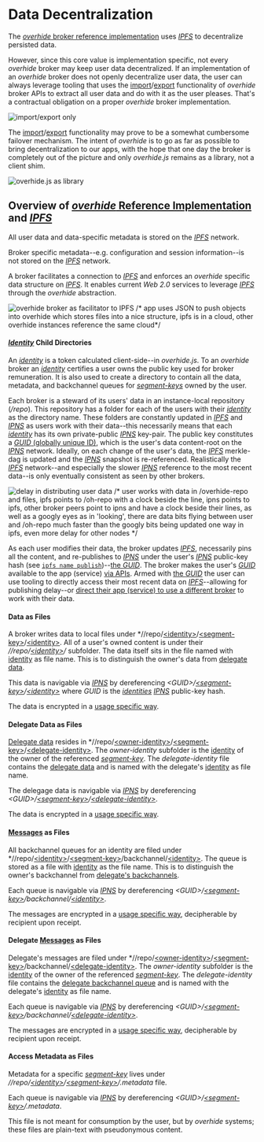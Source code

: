 # Data Decentralization

The [*overhide* broker reference implementation](https://github.com/JakubNer/overhide-broker) uses [*IPFS*](https://ipfs.io/) to decentralize persisted data.

However, since this core value is implementation specific, not every *overhide* broker may keep user data decentralized.  If an implementation of an *overhide* broker does not openly decentralize user data, the user can always leverage tooling that uses the [import](broker.html#operation-import-WIRE)/[export](broker.html#operation-export-WIRE) functionality of *overhide* broker APIs to extract all user data and do with it as the user pleases.  That's a contractual obligation on a proper *overhide* broker implementation.

![import/export only](images/import-export.gif) 

The [import](broker.html#operation-import-WIRE)/[export](broker.html#operation-export-WIRE) functionality may prove to be a somewhat cumbersome failover mechanism.  The intent of *overhide* is to go as far as possible to bring decentralization to our apps, with the hope that one day the broker is completely out of the picture and only *overhide.js* remains as a library, not a client shim. 

![overhide.js as library](images/oh-js-as-lib.gif) 

## Overview of [*overhide* Reference Implementation](https://github.com/JakubNer/overhide-broker) and [*IPFS*](https://ipfs.io/)

All user data and data-specific metadata is stored on the [*IPFS*](https://ipfs.io/) network.

Broker specific metadata--e.g. configuration and session information--is not stored on the [*IPFS*](https://ipfs.io/) network.

A broker facilitates a connection to [*IPFS*](https://ipfs.io/) and enforces an *overhide* specific data structure on [*IPFS*](https://ipfs.io/).  It enables current *Web 2.0* services to leverage [*IPFS*](https://ipfs.io/) through the *overhide* abstraction.

![overhide broker as facilitator to IPFS /* app uses JSON to push objects into overhide which stores files into a nice structure, ipfs is in a cloud, other overhide instances reference the same cloud*/](images/oh-facilitator.gif)

#### [*Identity*](identity.md) Child Directories

An [*identity*](identity.md) is a token calculated client-side--in *overhide.js*.  To an *overhide* broker an [*identity*](identity.md) certifies a user owns the public key used for broker remuneration.  It is also used to create a directory to contain all the data, metadata, and backchannel queues for [*segment-keys*](glossary.md#segment-key) owned by the user.

Each broker is a steward of its users' data in an instance-local repository (*/repo*).  This repository has a folder for each of the users with their [*identity*](identity.md) as the directory name.  These folders are constantly updated in [*IPFS*](https://ipfs.io/) and [*IPNS*](https://docs.ipfs.io/guides/concepts/ipns/) as users work with their data--this necessarily means that each [*identity*](identity.md) has its own private-public [*IPNS*](https://docs.ipfs.io/guides/concepts/ipns/) key-pair.  The public key constitutes a [*GUID* (globally unique ID)](broker.html#/definitions/GUID), which is the user's data content-root on the [*IPNS*](https://docs.ipfs.io/guides/concepts/ipns/) network.  Ideally, on each change of the user's data, the [*IPFS*](https://ipfs.io/) merkle-dag is updated and the [*IPNS*](https://docs.ipfs.io/guides/concepts/ipns/) snapshot is re-referenced.  Realistically the [*IPFS*](https://ipfs.io/) network--and especially the slower [*IPNS*](https://docs.ipfs.io/guides/concepts/ipns/) reference to the most recent data--is only eventually consistent as seen by other brokers.

![delay in distributing user data /* user works with data in /overhide-repo and files, ipfs points to /oh-repo with a clock beside the line, ipns points to ipfs, other broker peers point to ipns and have a clock beside their lines, as well as a googly eyes as in 'looking', there are data bits flying between user and /oh-repo much faster than the googly bits being updated one way in ipfs, even more delay for other nodes */](images/delay-in-distro.gif)

As each user modifies their data, the broker updates [*IPFS*](https://ipfs.io/), necessarily pins all the content, and re-publishes to [*IPNS*](https://docs.ipfs.io/guides/concepts/ipns/) under the user's [*IPNS*](https://docs.ipfs.io/guides/concepts/ipns/) public-key hash (see [`ipfs name publish`](https://ipfs.io/docs/commands/#ipfs-name-publish))--[the *GUID*](broker.html#/definitions/GUID).  The broker makes the user's [*GUID*](broker.html#/definitions/GUID) available to the app (service) [via APIs](broker.html#operation--guids-get).  Armed with [the *GUID*](broker.html#/definitions/GUID) the user can use tooling to directly access their most recent data on [*IPFS*](https://ipfs.io/)--allowing for publishing delay--or [direct their app (service) to use a different broker](broker.html#operation--all-data-post) to work with their data.

#### Data as Files

A broker writes data to local files under *//repo/[\<identity>](identity.md)/[\<segment-key>](glossary.md#segment-key)/[\<identity>](identity.md).  All of a user's owned content is under their *//repo/[\<identity>](identity.md)/* subfolder.  The data itself sits in the file named with [identity](identity.md) as file name.  This is to distinguish the owner's data from [delegate data](broker.html#tag-delegate).

This data is navigable via [*IPNS*](https://docs.ipfs.io/guides/concepts/ipns/) by dereferencing *\<GUID>/[\<segment-key>](glossary.md#segment-key)/[\<identity>](identity.md)* where *GUID* is the [*identities*](identity.md) [*IPNS*](https://docs.ipfs.io/guides/concepts/ipns/) public-key hash.

The data is encrypted in a [usage specific way](glossary.md#datastore-value-secret).

#### Delegate Data as Files

[Delegate data](broker.html#tag-delegate) resides in *//repo/[\<owner-identity>](identity.md)/[\<segment-key>](glossary.md#segment-key)/[\<delegate-identity>](identity.md).  The *owner-identity* subfolder is the [identity](identity.md) of the owner of the referenced [*segment-key*](glossary.md#segment-key).  The *delegate-identity* file contains the [delegate data](broker.html#tag-delegate) and is named with the delegate's [identity](identity.md) as file name.

The delegage data is navigable via [*IPNS*](https://docs.ipfs.io/guides/concepts/ipns/) by dereferencing *\<GUID>/[\<segment-key>](glossary.md#segment-key)/[\<delegate-identity>](identity.md)*.

The data is encrypted in a [usage specific way](glossary.md#datastore-value-secret).

#### [Messages](glossary.md#backchannel-queue) as Files

All backchannel queues for an identity are filed under *//repo/[\<identity>](identity.md)/[\<segment-key>](glossary.md#segment-key)/backchannel/[\<identity>](identity.md).  The queue is stored as a file with [identity](identity.md) as the file name.  This is to distinguish the owner's backchannel from [delegate's backchannels](broker.html#tag-delegate).

Each queue is navigable via [*IPNS*](https://docs.ipfs.io/guides/concepts/ipns/) by dereferencing *\<GUID>/[\<segment-key>](glossary.md#segment-key)/backchannel/[\<identity>](identity.md)*.

The messages are encrypted in a [usage specific way](glossary.md#datastore-value-secret), decipherable by recipient upon receipt.

#### Delegate [Messages](glossary.md#backchannel-queue) as Files

Delegate's messages are filed under *//repo/[\<owner-identity>](identity.md)/[\<segment-key>](glossary.md#segment-key)/backchannel/[\<delegate-identity>](identity.md).  The *owner-identity* subfolder is the [identity](identity.md) of the owner of the referenced [*segment-key*](glossary.md#segment-key).  The *delegate-identity* file contains the [delegate backchannel queue](broker.html#tag-delegate) and is named with the delegate's [identity](identity.md) as file name.

Each queue is navigable via [*IPNS*](https://docs.ipfs.io/guides/concepts/ipns/) by dereferencing *\<GUID>/[\<segment-key>](glossary.md#segment-key)/backchannel/[\<delegate-identity>](identity.md)*.

The messages are encrypted in a [usage specific way](glossary.md#datastore-value-secret), decipherable by recipient upon receipt.

#### Access Metadata as Files

Metadata for a specific [*segment-key*](glossary.md#segment-key) lives under *//repo/[\<identity>](identity.md)/[\<segment-key>](glossary.md#segment-key)/.metadata* file.

Each queue is navigable via [*IPNS*](https://docs.ipfs.io/guides/concepts/ipns/) by dereferencing *\<GUID>/[\<segment-key>](glossary.md#segment-key)/.metadata*.

This file is not meant for consumption by the user, but by *overhide* systems; these files are plain-text with pseudonymous content.
